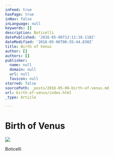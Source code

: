 ```yaml
---
inFeed: true
hasPage: true
inNav: false
inLanguage: null
keywords: []
description: Boticelli
datePublished: '2016-05-06T12:11:18.118Z'
dateModified: '2016-05-06T06:55:44.830Z'
title: Birth of Venus
author: []
authors: []
publisher:
  name: null
  domain: null
  url: null
  favicon: null
starred: false
sourcePath: _posts/2016-05-06-birth-of-venus.md
url: birth-of-venus/index.html
_type: Article

---
```

# Birth of Venus
![](https://the-grid-user-content.s3-us-west-2.amazonaws.com/b90e2815-002f-48de-bd0e-503babb0585e.jpg)

Boticelli